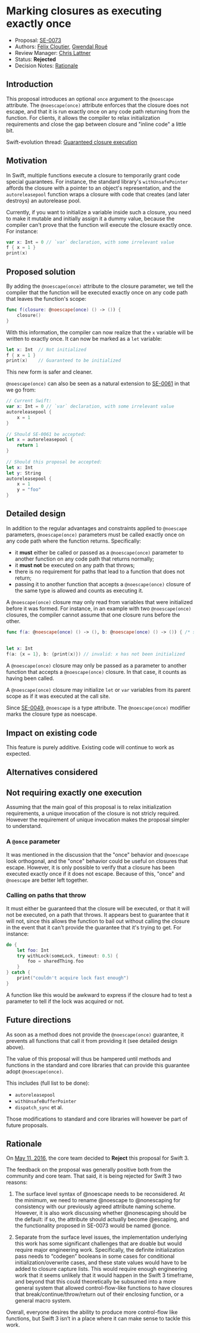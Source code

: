 # Marking closures as executing exactly once

* Proposal: [SE-0073](0073-noescape-once.md)
* Authors: [Félix Cloutier](https://github.com/zneak), [Gwendal Roué](https://github.com/groue)
* Review Manager: [Chris Lattner](http://github.com/lattner)
* Status: **Rejected**
* Decision Notes: [Rationale](https://lists.swift.org/pipermail/swift-evolution-announce/2016-May/000147.html)

## Introduction

This proposal introduces an optional `once` argument to the `@noescape`
attribute. The `@noescape(once)` attribute enforces that the closure does not
escape, and that it is run exactly once on any code path returning from the
function. For clients, it allows the compiler to relax initialization
requirements and close the gap between closure and "inline code" a little bit.

Swift-evolution thread: [Guaranteed closure execution](https://lists.swift.org/pipermail/swift-evolution/Week-of-Mon-20160125/008167.html)

## Motivation

In Swift, multiple functions execute a closure to temporarily grant code
special guarantees. For instance, the standard library's `withUnsafePointer`
affords the closure with a pointer to an object's representation, and the
`autoreleasepool` function wraps a closure with code that creates (and later
destroys) an autorelease pool.

Currently, if you want to initialize a variable inside such a closure, you need
to make it mutable and initially assign it a dummy value, because the compiler
can't prove that the function will execute the closure exactly once. For
instance:

```swift
var x: Int = 0 // `var` declaration, with some irrelevant value
f { x = 1 }
print(x)
```

## Proposed solution

By adding the `@noescape(once)` attribute to the closure parameter, we tell the
compiler that the function will be executed exactly once on any code path that
leaves the function's scope:

```swift
func f(closure: @noescape(once) () -> ()) {
    closure()
}
```

With this information, the compiler can now realize that the `x` variable will
be written to exactly once. It can now be marked as a `let` variable:

```swift
let x: Int  // Not initialized
f { x = 1 }
print(x)    // Guaranteed to be initialized
```

This new form is safer and cleaner.

`@noescape(once)` can also be seen as a natural extension to [SE-0061](0061-autoreleasepool-signature.md) in that we go from:

```swift
// Current Swift:
var x: Int = 0 // `var` declaration, with some irrelevant value
autoreleasepool {
    x = 1
}
	
// Should SE-0061 be accepted:
let x = autoreleasepool {
    return 1
}
	
// Should this proposal be accepted:
let x: Int
let y: String
autoreleasepool {
    x = 1
    y = "foo"
}
```


## Detailed design

In addition to the regular advantages and constraints applied to `@noescape`
parameters, `@noescape(once)` parameters must be called exactly once on any code
path where the function returns. Specifically:

* it **must** either be called or passed as a `@noescape(once)` parameter to
	another function on any code path that returns normally;
* it **must not** be executed on any path that throws;
* there is no requirement for paths that lead to a function that does not return;
* passing it to another function that accepts a `@noescape(once)` closure of the
	same type is allowed and counts as executing it.

A `@noescape(once)` closure may only read from variables that were initialized
before it was formed. For instance, in an example with two `@noescape(once)`
closures, the compiler cannot assume that one closure runs before the other.

```swift
func f(a: @noescape(once) () -> (), b: @noescape(once) () -> ()) { /* snip */ }
	
	
let x: Int
f(a: {x = 1}, b: {print(x)}) // invalid: x has not been initialized
```

A `@noescape(once)` closure may only be passed as a parameter to another
function that accepts a `@noescape(once)` closure. In that case, it counts as
having been called.

A `@noescape(once)` closure may initialize `let` or
`var` variables from its parent scope as if it was executed at the call site.

Since [SE-0049](0049-noescape-autoclosure-type-attrs.md),
`@noescape` is a type attribute. The `@noescape(once)` modifier marks the
closure type as noescape.

## Impact on existing code

This feature is purely additive. Existing code will continue to work as
expected.

## Alternatives considered

## Not requiring exactly one execution

Assuming that the main goal of this proposal is to relax initialization
requirements, a unique invocation of the closure is not stricly required.
However the requirement of unique invocation makes the proposal simpler to
understand.

### A `@once` parameter

It was mentioned in the discussion that the "once" behavior and `@noescape` look
orthogonal, and the "once" behavior could be useful on closures that escape.
However, it is only possible to verify that a closure has been executed exactly
once if it does not escape. Because of this, "once" and `@noescape` are better
left together.

### Calling on paths that throw

It must either be guaranteed that the closure will be executed, or that it will
not be executed, on a path that throws. It appears best to guarantee that it
will not, since this allows the function to bail out without calling the closure
in the event that it can't provide the guarantee that it's trying to get. For
instance:

```swift
do {
	let foo: Int
	try withLock(someLock, timeout: 0.5) {
		foo = sharedThing.foo
	}
} catch {
	print("couldn't acquire lock fast enough")
}
```

A function like this would be awkward to express if the closure had to test
a parameter to tell if the lock was acquired or not.

## Future directions

As soon as a method does not provide the `@noescape(once)` guarantee, it
prevents all functions that call it from providing it (see detailed design
above).

The value of this proposal will thus be hampered until methods and functions in
the standard and core libraries that can provide this guarantee adopt
`@noescape(once)`.

This includes (full list to be done):

- `autoreleasepool`
- `withUnsafeBufferPointer`
- `dispatch_sync` et al.

Those modifications to standard and core libraries will however be part of
future proposals.

## Rationale

On [May 11, 2016](https://lists.swift.org/pipermail/swift-evolution-announce/2016-May/000147.html), the core team decided to **Reject** this proposal for Swift 3.

The feedback on the proposal was generally positive both from the community and
core team.  That said, it is being rejected for Swift 3 two reasons:

1) The surface level syntax of @noescape needs to be reconsidered.  At the minimum, we need to rename @noescape to @nonescaping for consistency with our previously agreed attribute naming scheme. However, it is also work discussing whether @nonescaping should be the default: if so, the attribute should actually become @escaping, and the functionality proposed in SE-0073 would be named @once.

2) Separate from the surface level issues, the implementation underlying this work has some significant challenges that are doable but would require major engineering work.  Specifically, the definite initialization pass needs to “codegen” booleans in some cases for conditional initialization/overwrite cases, and these state values would have to be added to closure capture lists.  This would require enough engineering work that it seems unlikely that it would happen in the Swift 3 timeframe, and beyond that this could theoretically be subsumed into a more general system that allowed control-flow-like functions to have closures that break/continue/throw/return out of their enclosing function, or a general macro system.

Overall, everyone desires the ability to produce more control-flow like functions, but Swift 3 isn’t in a place where it can make sense to tackle this work.
